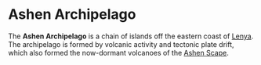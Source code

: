# Ashen Archipelago

The **Ashen Archipelago** is a chain of islands off the eastern coast of [Lenya](lenya/). The archipelago is formed by volcanic activity and tectonic plate drift, which also formed the now-dormant volcanoes of the [Ashen Scape](lenya/ashen-scape.md).
